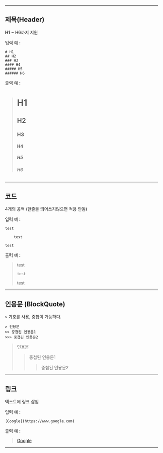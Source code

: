 ************************************************************************

## 제목(Header)
H1 ~ H6까지 지원

입력 예 :

    # H1
    ## H2
    ### H3
    #### H4
    ##### H5
    ###### H6

출력 예 :

> # H1
> ## H2
> ### H3
> #### H4
> ##### H5
> ###### H6

************************************************************************

## 코드
4개의 공백 (한줄을 띄어쓰지않으면 적용 안됨)

입력 예 :

    test

        test

    test

출력 예 :

> test
> 
>     test
> 
> test

************************************************************************

## 인용문 (BlockQuote)
`>` 기호를 사용, 중첩이 가능하다.

    > 인용문
    >> 중첩된 인용문1
    >>> 중첩된 인용문2

> 인용문
>> 중첩된 인용문1
>>> 중첩된 인용문2

************************************************************************

## 링크
텍스트에 링크 삽입

입력 예 :

    [Google](https://www.google.com)

출력 예 :

> [Google](https://www.google.com)

************************************************************************

